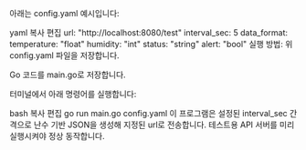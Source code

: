 아래는 config.yaml 예시입니다:

yaml
복사
편집
url: "http://localhost:8080/test"
interval_sec: 5
data_format:
  temperature: "float"
  humidity: "int"
  status: "string"
  alert: "bool"
실행 방법:
위 config.yaml 파일을 저장합니다.

Go 코드를 main.go로 저장합니다.

터미널에서 아래 명령어를 실행합니다:

bash
복사
편집
go run main.go config.yaml
이 프로그램은 설정된 interval_sec 간격으로 난수 기반 JSON을 생성해 지정된 url로 전송합니다. 테스트용 API 서버를 미리 실행시켜야 정상 동작합니다.
